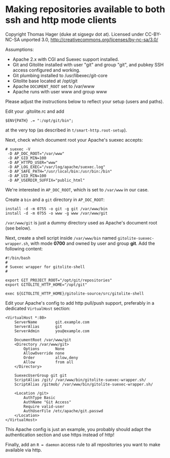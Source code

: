 # Making repositories available to both ssh and http mode clients

Copyright Thomas Hager (duke at sigsegv dot at).  Licensed under CC-BY-NC-SA
unported 3.0, <http://creativecommons.org/licenses/by-nc-sa/3.0/>

Assumptions:

  * Apache 2.x with CGI and Suexec support installed.
  * Git and Gitolite installed with user "git" and group "git", and pubkey SSH
    access configured and working.
  * Git plumbing installed to /usr/libexec/git-core
  * Gitolite base located at /opt/git
  * Apache `DOCUMENT_ROOT` set to /var/www
  * Apache runs with user www and group www

Please adjust the instructions below to reflect your setup (users and paths).

Edit your .gitolite.rc and add

    $ENV{PATH} .= ":/opt/git/bin";

at the very top (as described in `t/smart-http.root-setup`).

Next, check which document root your Apache's suexec accepts:

    # suexec -V
     -D AP_DOC_ROOT="/var/www"
     -D AP_GID_MIN=100
     -D AP_HTTPD_USER="www"
     -D AP_LOG_EXEC="/var/log/apache/suexec.log"
     -D AP_SAFE_PATH="/usr/local/bin:/usr/bin:/bin"
     -D AP_UID_MIN=100
     -D AP_USERDIR_SUFFIX="public_html"

We're interested in `AP_DOC_ROOT`, which is set to `/var/www` in our case.

Create a `bin` and a `git` directory in `AP_DOC_ROOT`:

    install -d -m 0755 -o git -g git /var/www/bin
    install -d -m 0755 -o www -g www /var/www/git

`/var/www/git` is just a dummy directory used as Apache's document root (see below).

Next, create a shell script inside `/var/www/bin` named `gitolite-suexec-wrapper.sh`,
with mode **0700** and owned by user and group **git**. Add the following content:

    #!/bin/bash
    #
    # Suexec wrapper for gitolite-shell
    #

    export GIT_PROJECT_ROOT="/opt/git/repositories"
    export GITOLITE_HTTP_HOME="/opt/git"

    exec ${GITOLITE_HTTP_HOME}/gitolite-source/src/gitolite-shell

Edit your Apache's config to add http pull/push support, preferably in
a dedicated `VirtualHost` section:

    <VirtualHost *:80>
        ServerName        git.example.com
        ServerAlias       git
        ServerAdmin       you@example.com

        DocumentRoot /var/www/git
        <Directory /var/www/git>
            Options       None
            AllowOverride none
            Order         allow,deny
            Allow         from all
        </Directory>

        SuexecUserGroup git git
        ScriptAlias /git/ /var/www/bin/gitolite-suexec-wrapper.sh/
        ScriptAlias /gitmob/ /var/www/bin/gitolite-suexec-wrapper.sh/

        <Location /git>
            AuthType Basic
            AuthName "Git Access"
            Require valid-user
            AuthUserFile /etc/apache/git.passwd
        </Location>
    </VirtualHost>

This Apache config is just an example, you probably should adapt the authentication
section and use https instead of http!

Finally, add an `R = daemon` access rule to all repositories you want to
make available via http.

